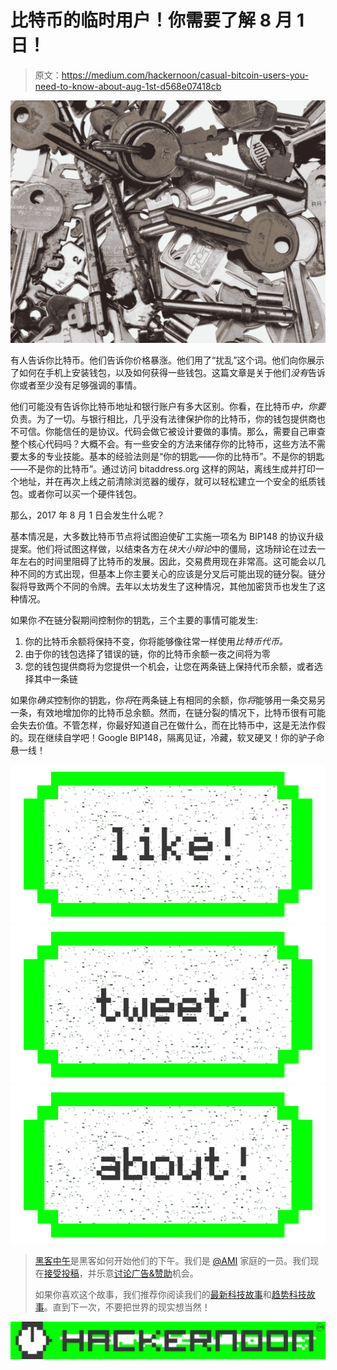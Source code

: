 # 比特币的临时用户！你需要了解 8 月 1 日！

> 原文：<https://medium.com/hackernoon/casual-bitcoin-users-you-need-to-know-about-aug-1st-d568e07418cb>

![](img/9156b194f8727aa68f6b072e28d51ee4.png)

有人告诉你比特币。他们告诉你价格暴涨。他们用了“扰乱”这个词。他们向你展示了如何在手机上安装钱包，以及如何获得一些钱包。这篇文章是关于他们*没有*告诉你或者至少没有足够强调的事情。

他们可能没有告诉你比特币地址和银行账户有多大区别。你看，在比特币*中，你要*负责。为了一切。与银行相比，几乎没有法律保护你的比特币，你的钱包提供商也不可信。你能信任的是协议。代码会做它被设计要做的事情。那么，需要自己审查整个核心代码吗？大概不会。有一些安全的方法来储存你的比特币，这些方法不需要太多的专业技能。基本的经验法则是“你的钥匙——你的比特币”。不是你的钥匙——不是你的比特币”。通过访问 bitaddress.org 这样的网站，离线生成并打印一个地址，并在再次上线之前清除浏览器的缓存，就可以轻松建立一个安全的纸质钱包。或者你可以买一个硬件钱包。

那么，2017 年 8 月 1 日会发生什么呢？

基本情况是，大多数比特币节点将试图迫使矿工实施一项名为 BIP148 的协议升级提案。他们将试图这样做，以结束各方在*块大小辩论*中的僵局，这场辩论在过去一年左右的时间里阻碍了比特币的发展。因此，交易费用现在非常高。这可能会以几种不同的方式出现，但基本上你主要关心的应该是分叉后可能出现的链分裂。链分裂将导致两个不同的令牌。去年以太坊发生了这种情况，其他加密货币也发生了这种情况。

如果你*不*在链分裂期间控制你的钥匙，三个主要的事情可能发生:

1.  你的比特币余额将保持不变，你将能够像往常一样使用*比特币代币。*
2.  由于你的钱包选择了错误的链，你的比特币余额一夜之间将为零
3.  您的钱包提供商将为您提供一个机会，让您在两条链上保持代币余额，或者选择其中一条链

如果你*确实*控制你的钥匙，你*将*在两条链上有相同的余额，你*将*能够用一条交易另一条，有效地增加你的比特币总余额。然而，在链分裂的情况下，比特币很有可能会失去价值。不管怎样，你最好知道自己在做什么，而在比特币中，这是无法作假的。现在继续自学吧！Google BIP148，隔离见证，冷藏，软叉硬叉！你的驴子命悬一线！

[![](img/50ef4044ecd4e250b5d50f368b775d38.png)](http://bit.ly/HackernoonFB)[![](img/979d9a46439d5aebbdcdca574e21dc81.png)](https://goo.gl/k7XYbx)[![](img/2930ba6bd2c12218fdbbf7e02c8746ff.png)](https://goo.gl/4ofytp)

> [黑客中午](http://bit.ly/Hackernoon)是黑客如何开始他们的下午。我们是 [@AMI](http://bit.ly/atAMIatAMI) 家庭的一员。我们现在[接受投稿](http://bit.ly/hackernoonsubmission)，并乐意[讨论广告&赞助](mailto:partners@amipublications.com)机会。
> 
> 如果你喜欢这个故事，我们推荐你阅读我们的[最新科技故事](http://bit.ly/hackernoonlatestt)和[趋势科技故事](https://hackernoon.com/trending)。直到下一次，不要把世界的现实想当然！

![](img/be0ca55ba73a573dce11effb2ee80d56.png)